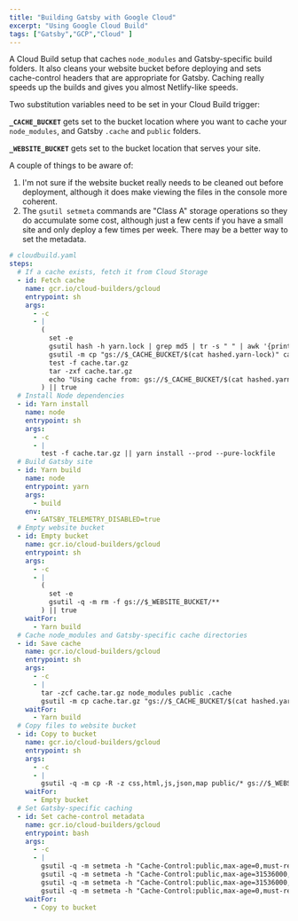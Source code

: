 ```yaml
---
title: "Building Gatsby with Google Cloud"
excerpt: "Using Google Cloud Build"
tags: ["Gatsby","GCP","Cloud" ]
---
```


A Cloud Build setup that caches `node_modules` and Gatsby-specific build folders. It also cleans your website bucket before deploying and sets cache-control headers that are appropriate for Gatsby. Caching really speeds up the builds and gives you almost Netlify-like speeds.

Two substitution variables need to be set in your Cloud Build trigger:

**`_CACHE_BUCKET`** gets set to the bucket location where you want to cache your `node_modules`, and Gatsby `.cache` and `public` folders.

**`_WEBSITE_BUCKET`** gets set to the bucket location that serves your site.

A couple of things to be aware of: 

1. I'm not sure if the website bucket really needs to be cleaned out before deployment, although it does make viewing the files in the console more coherent. 
2. The `gsutil setmeta` commands are "Class A" storage operations so they do accumulate some cost, although just a few cents if you have a small site and only deploy a few times per week. There may be a better way to set the metadata.

```yaml
# cloudbuild.yaml
steps:
  # If a cache exists, fetch it from Cloud Storage
  - id: Fetch cache
    name: gcr.io/cloud-builders/gcloud
    entrypoint: sh
    args:
      - -c
      - |
        (
          set -e
          gsutil hash -h yarn.lock | grep md5 | tr -s " " | awk '{print $3}' > hashed.yarn-lock
          gsutil -m cp "gs://$_CACHE_BUCKET/$(cat hashed.yarn-lock)" cache.tar.gz 2> /dev/null
          test -f cache.tar.gz
          tar -zxf cache.tar.gz
          echo "Using cache from: gs://$_CACHE_BUCKET/$(cat hashed.yarn-lock)"
        ) || true
  # Install Node dependencies
  - id: Yarn install
    name: node
    entrypoint: sh
    args:
      - -c
      - |
        test -f cache.tar.gz || yarn install --prod --pure-lockfile
  # Build Gatsby site
  - id: Yarn build
    name: node
    entrypoint: yarn
    args:
      - build
    env:
      - GATSBY_TELEMETRY_DISABLED=true
  # Empty website bucket
  - id: Empty bucket
    name: gcr.io/cloud-builders/gcloud
    entrypoint: sh
    args:
      - -c
      - |
        (
          set -e
          gsutil -q -m rm -f gs://$_WEBSITE_BUCKET/**
        ) || true
    waitFor:
      - Yarn build
  # Cache node_modules and Gatsby-specific cache directories
  - id: Save cache
    name: gcr.io/cloud-builders/gcloud
    entrypoint: sh
    args:
      - -c
      - |
        tar -zcf cache.tar.gz node_modules public .cache
        gsutil -m cp cache.tar.gz "gs://$_CACHE_BUCKET/$(cat hashed.yarn-lock)"
    waitFor:
      - Yarn build
  # Copy files to website bucket
  - id: Copy to bucket
    name: gcr.io/cloud-builders/gcloud
    entrypoint: sh
    args:
      - -c
      - |
        gsutil -q -m cp -R -z css,html,js,json,map public/* gs://$_WEBSITE_BUCKET
    waitFor:
      - Empty bucket
  # Set Gatsby-specific caching
  - id: Set cache-control metadata
    name: gcr.io/cloud-builders/gcloud
    entrypoint: bash
    args:
      - -c
      - |
        gsutil -q -m setmeta -h "Cache-Control:public,max-age=0,must-revalidate" gs://$_WEBSITE_BUCKET/**/**
        gsutil -q -m setmeta -h "Cache-Control:public,max-age=31536000,immutable" gs://$_WEBSITE_BUCKET/static/**
        gsutil -q -m setmeta -h "Cache-Control:public,max-age=31536000,immutable" gs://$_WEBSITE_BUCKET/**/**.{css,js}
        gsutil -q -m setmeta -h "Cache-Control:public,max-age=0,must-revalidate" gs://$_WEBSITE_BUCKET/sw.js
    waitFor:
      - Copy to bucket
```